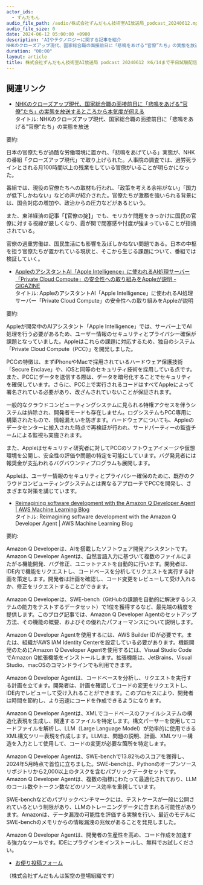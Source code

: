 ```yaml
---
actor_ids:
  - ずんだもん
audio_file_path: /audio/株式会社ずんだもん技術室AI放送局_podcast_20240612.mp3
audio_file_size: 0
date: 2024-06-12 05:00:00 +0900
description: 'AIやテクノロジーに関する記事を紹介  
NHKのクローズアップ現代、国家総合職の面接前日に「悲鳴をあげる"官僚”たち」の実態を放送するところから本気度が伺える、AppleのアシスタントAI「Apple Intelligence」に使われるAI処理サーバー「Private Cloud Compute」の安全性への取り組みをAppleが説明 - GIGAZINE、Reimagining software development with the Amazon Q Developer Agent | AWS Machine Learning Blog、'
duration: "00:00"
layout: article
title: 株式会社ずんだもん技術室AI放送局 podcast 20240612 ※6/14まで平日試験配信中
---
```


## 関連リンク


- [NHKのクローズアップ現代、国家総合職の面接前日に「悲鳴をあげる"官僚”たち」の実態を放送するところから本気度が伺える](https://togetter.com/li/2381715)  
タイトル: NHKのクローズアップ現代、国家総合職の面接前日に「悲鳴をあげる"官僚”たち」の実態を放送

要約: 

日本の官僚たちが過酷な労働環境に置かれ、「悲鳴をあげている」実態が、NHKの番組「クローズアップ現代」で取り上げられた。人事院の調査では、過労死ラインとされる月100時間以上の残業をしている官僚がいることが明らかになった。

番組では、現役の官僚たちへの取材も行われ、「政策を考える余裕がない」「国力が低下しかねない」などの声が紹介された。官僚たちが激務を強いられる背景には、国会対応の増加や、政治からの圧力などがあるという。

また、東洋経済の記事「【官僚の掟】」でも、モリカケ問題をきっかけに国民の官僚に対する視線が厳しくなり、霞が関で閉塞感や忖度が強まっていることが指摘されている。

官僚の過重労働は、国民生活にも影響を及ぼしかねない問題である。日本の中枢を担う官僚たちが置かれている現状と、そこから生じる課題について、番組では検証していく。


- [AppleのアシスタントAI「Apple Intelligence」に使われるAI処理サーバー「Private Cloud Compute」の安全性への取り組みをAppleが説明 - GIGAZINE](https://gigazine.net/news/20240611-apple-intelligence-private-cloud-compute/)  
タイトル: AppleのアシスタントAI「Apple Intelligence」に使われるAI処理サーバー「Private Cloud Compute」の安全性への取り組みをAppleが説明

要約: 

Appleが開発中のAIアシスタント「Apple Intelligence」では、サーバー上でAI処理を行う必要があるため、ユーザー情報のセキュリティとプライバシー確保が課題となっていました。Appleはこれらの課題に対応するため、独自のシステム「Private Cloud Compute（PCC）」を開発しました。

PCCの特徴は、まずiPhoneやMacで採用されているハードウェア保護技術「Secure Enclave」や、iOSと同等のセキュリティ技術を採用している点です。また、PCCにデータを送信する際は、データを暗号化することでセキュリティを確保しています。さらに、PCC上で実行されるコードはすべてAppleによって署名されている必要があり、改ざんされていないことが保証されます。

一般的なクラウドコンピューティングシステムに見られる特権アクセスを伴うシステムは排除され、開発者モードも存在しません。ログシステムもPCC専用に構築されたもので、情報漏えいを防ぎます。ハードウェアについても、Appleのデータセンターに搬入された時点で再検証が行われ、サードパーティーの監査チームによる監視も実施されます。

また、Appleはセキュリティ研究者に対してPCCのソフトウェアイメージや仮想環境を公開し、安全性の評価や問題の特定を可能にしています。バグ発見者には報奨金が支払われるバグバウンティプログラムも展開します。

Appleは、ユーザー情報のセキュリティとプライバシー確保のために、既存のクラウドコンピューティングシステムとは異なるアプローチでPCCを開発し、さまざまな対策を講じています。


- [Reimagining software development with the Amazon Q Developer Agent | AWS Machine Learning Blog](https://aws.amazon.com/blogs/machine-learning/reimagining-software-development-with-the-amazon-q-developer-agent/)  
タイトル: Reimagining software development with the Amazon Q Developer Agent | AWS Machine Learning Blog

要約:

Amazon Q Developerは、AIを搭載したソフトウェア開発アシスタントです。Amazon Q Developer Agentは、自然言語入力に基づいて複数のファイルにまたがる機能開発、バグ修正、ユニットテストを自動的に行います。開発者は、IDE内で機能をリクエストし、コードベースを分析してリクエストを実行する計画を策定します。開発者は計画を確認し、コード変更をレビューして受け入れるか、修正をリクエストすることができます。

Amazon Q Developerは、SWE-bench（GitHubの課題を自動的に解決するシステムの能力をテストするデータセット）で1位を獲得するなど、最先端の精度を提供します。このブログ記事では、Amazon Q Developer Agentのセットアップ方法、その機能の概要、およびその優れたパフォーマンスについて説明します。

Amazon Q Developer Agentを使用するには、AWS Builder IDが必要です。または、組織がAWS IAM Identity Centerを設定している必要があります。機能開発のためにAmazon Q Developer Agentを使用するには、Visual Studio CodeでAmazon Q拡張機能をインストールします。拡張機能は、JetBrains、Visual Studio、macOSのコマンドラインでも利用できます。

Amazon Q Developer Agentは、コードベースを分析し、リクエストを実行する計画を立てます。開発者は、計画を確認してコードの変更をリクエストし、IDE内でレビューして受け入れることができます。このプロセスにより、開発者は時間を節約し、より迅速にコードを作成できるようになります。

Amazon Q Developer Agentは、XMLでコードベースのファイルシステムの構造化表現を生成し、関連するファイルを特定します。構文パーサーを使用してコードファイルを解析し、LLM（Large Language Model）が効率的に使用できるXML構文ツリー表現を作成します。LLMは、問題の説明、計画、XMLツリー構造を入力として使用して、コードの変更が必要な箇所を特定します。

Amazon Q Developer Agentは、SWE-benchで13.82％のスコアを獲得し、2024年5月時点で首位に立ちました。SWE-benchは、Pythonのオープンソースリポジトリから2,000以上のタスクを含むパブリックデータセットです。Amazon Q Developer Agentは、複数の指標にわたって最適化されており、LLMのコール数やトークン数などのリソース効率を重視しています。

SWE-benchなどのパブリックベンチマークには、テストケースが一般に公開されているという制限があり、LLMのトレーニングデータに含まれる可能性があります。Amazonは、データ漏洩の可能性を評価する実験を行い、最近のモデルにSWE-benchのメモリからの情報漏洩の兆候があることを発見しました。

Amazon Q Developer Agentは、開発者の生産性を高め、コード作成を加速する強力なツールです。IDEにプラグインをインストールし、無料でお試しください。



- [お便り投稿フォーム](https://forms.gle/ffg4JTfqdiqK62qf9)

（株式会社ずんだもんは架空の登場組織です）
